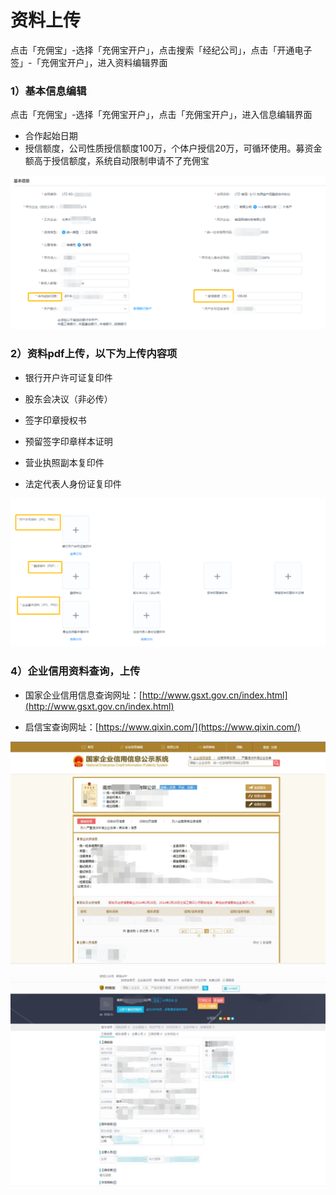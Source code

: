 # 资料上传

点击「充佣宝」-选择「充佣宝开户」，点击搜索「经纪公司」，点击「开通电子签」-「充佣宝开户」，进入资料编辑界面

### 1）基本信息编辑

点击「充佣宝」-选择「充佣宝开户」，点击「充佣宝开户」，进入信息编辑界面

* 合作起始日期
* 授信额度，公司性质授信额度100万，个体户授信20万，可循环使用。募资金额高于授信额度，系统自动限制申请不了充佣宝

![](/assets/import.png开户信息)





### 2）资料pdf上传，以下为上传内容项

* 银行开户许可证复印件

* 股东会决议（非必传）

* 签字印章授权书

* 预留签字印章样本证明

* 营业执照副本复印件

* 法定代表人身份证复印件

![](/assets/import.png授权4)

### 4）企业信用资料查询，上传

* 国家企业信用信息查询网址：[http://www.gsxt.gov.cn/index.html](http://www.gsxt.gov.cn/index.html)

* 启信宝查询网址：[https://www.qixin.com/](https://www.qixin.com/)

![](/assets/import.png5)

![](/assets/import.png企业6)

